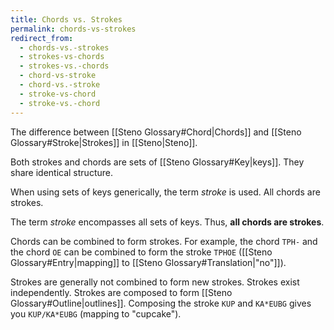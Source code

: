 ```yaml
---
title: Chords vs. Strokes
permalink: chords-vs-strokes
redirect_from:
  - chords-vs.-strokes
  - strokes-vs-chords
  - strokes-vs.-chords
  - chord-vs-stroke
  - chord-vs.-stroke
  - stroke-vs-chord
  - stroke-vs.-chord
---
```


The difference between [[Steno Glossary#Chord|Chords]] and [[Steno Glossary#Stroke|Strokes]] in [[Steno|Steno]].

Both strokes and chords are sets of [[Steno Glossary#Key|keys]]. They share identical structure.

When using sets of keys generically, the term _stroke_ is used. All chords are strokes.

The term _stroke_ encompasses all sets of keys. Thus, **all chords are strokes**.

Chords can be combined to form strokes. For example, the chord `TPH-` and the chord `OE` can be combined to form the stroke `TPHOE` ([[Steno Glossary#Entry|mapping]] to [[Steno Glossary#Translation|"no"]]).

Strokes are generally not combined to form new strokes. Strokes exist independently. Strokes are composed to form [[Steno Glossary#Outline|outlines]]. Composing the stroke `KUP` and `KA*EUBG` gives you `KUP/KA*EUBG` (mapping to "cupcake").